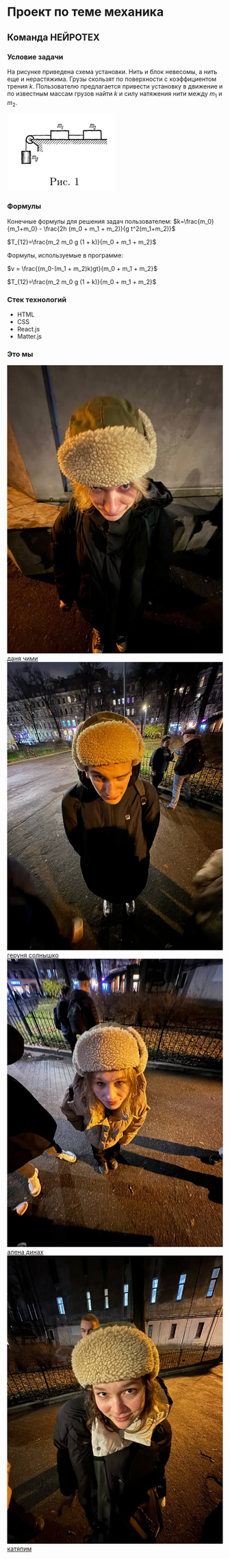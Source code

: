 # Проект по теме механика

## Команда НЕЙРОТЕХ

### Условие задачи
На рисунке приведена схема установки. Нить и блок невесомы, а нить еще и нерастяжима. Грузы скользят по поверхности с коэффициентом трения $k$. Пользователю предлагается привести установку в движение и по известным массам грузов найти $k$ и силу натяжения нити между $m_1$ и $m_2$.

![example](public/example.png)

### Формулы
Конечные формулы для решения задач пользователем:
$k=\frac{m_0}{m_1+m_0} - \frac{2h (m_0 + m_1 + m_2)}{g t^2(m_1+m_2)}$

$T_{12}=\frac{m_2 m_0 g (1 + k)}{m_0 + m_1 + m_2}$

Формулы, используемые в программе:

$v = \frac{(m_0-(m_1 + m_2)k)gt}{m_0 + m_1 + m_2}$

$T_{12}=\frac{m_2 m_0 g (1 + k)}{m_0 + m_1 + m_2}$

### Стек технологий
- HTML
- CSS
- React.js
- Matter.js

### Это мы
![img.png](img.png)
[даня чими](https://github.com/deadxraver)
![img_1.png](img_1.png)
[геруня солнышко](https://github.com/GeruniaSun)
![img_2.png](img_2.png)
[алена динах](https://github.com/dllnnx)
![img_3.png](img_3.png)
[катяпим](https://github.com/p11menova)
